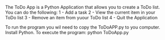 The ToDo App is a Python Application that allows you to create a ToDo list.
You can do the following:
1 - Add a task
2 - View the current item in your ToDo list
3 - Remove an item from yuour ToDo list
4 - Quit the Application

To run the program you wil need to copy the ToDoAPP.py to you computer.
Install Python.
To execute the program: python ToDoApp.py

